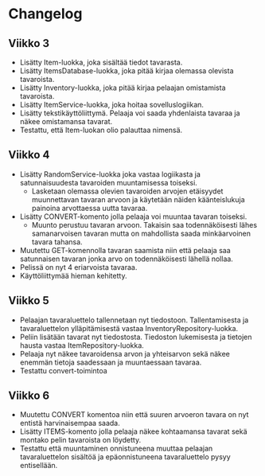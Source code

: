 # Changelog

## Viikko 3

- Lisätty Item-luokka, joka sisältää tiedot tavarasta.
- Lisätty ItemsDatabase-luokka, joka pitää kirjaa olemassa olevista tavaroista.
- Lisätty Inventory-luokka, joka pitää kirjaa pelaajan omistamista tavaroista.
- Lisätty ItemService-luokka, joka hoitaa sovelluslogiikan.
- Lisätty tekstikäyttöliittymä. Pelaaja voi saada yhdenlaista tavaraa ja näkee omistamansa tavarat.
- Testattu, että Item-luokan olio palauttaa nimensä.

## Viikko 4

- Lisätty RandomService-luokka joka vastaa logiikasta ja satunnaisuudesta tavaroiden muuntamisessa toiseksi.
    - Lasketaan olemassa olevien tavaroiden arvojen etäisyydet muunnettavan tavaran arvoon ja käytetään näiden käänteislukuja painoina arvottaessa uutta tavaraa.
- Lisätty CONVERT-komento jolla pelaaja voi muuntaa tavaran toiseksi.
    - Muunto perustuu tavaran arvoon. Takaisin saa todennäköisesti lähes samanarvoisen tavaran mutta on mahdollista saada minkäarvoinen tavara tahansa.
- Muutettu GET-komennolla tavaran saamista niin että pelaaja saa satunnaisen tavaran jonka arvo on todennäköisesti lähellä nollaa.
- Pelissä on nyt 4 eriarvoista tavaraa.
- Käyttöliittymää hieman kehitetty.

## Viikko 5

- Pelaajan tavaraluettelo tallennetaan nyt tiedostoon. Tallentamisesta ja tavaraluettelon ylläpitämisestä vastaa InventoryRepository-luokka.
- Peliin lisätään tavarat nyt tiedostosta. Tiedoston lukemisesta ja tietojen hausta vastaa ItemRepository-luokka.
- Pelaaja nyt näkee tavaroidensa arvon ja yhteisarvon sekä näkee enemmän tietoja saadessaan ja muuntaessaan tavaraa.
- Testattu convert-toimintoa

## Viikko 6

- Muutettu CONVERT komentoa niin että suuren arvoeron tavara on nyt entistä harvinaisempaa saada.
- Lisätty ITEMS-komento jolla pelaaja näkee kohtaamansa tavarat sekä montako pelin tavaroista on löydetty.
- Testattu että muuntaminen onnistuneena muuttaa pelaajan tavaraluettelon sisältöä ja epäonnistuneena tavaraluettelo pysyy entisellään.
